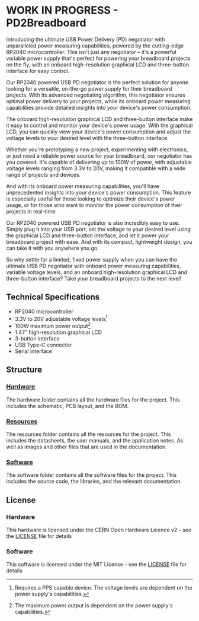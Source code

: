 # WORK IN PROGRESS - PD2Breadboard
Introducing the ultimate USB Power Delivery (PD) negotiator with unparalleled power measuring capabilities, powered by the cutting-edge RP2040 microcontroller. This isn't just any negotiator – it's a powerful variable power supply that's perfect for powering your breadboard projects on the fly, with an onboard high-resolution graphical LCD and three-button interface for easy control.


Our RP2040 powered USB PD negotiator is the perfect solution for anyone looking for a versatile, on-the-go power supply for their breadboard projects. With its advanced negotiating algorithm, this negotiator ensures optimal power delivery to your projects, while its onboard power measuring capabilities provide detailed insights into your device's power consumption.


The onboard high-resolution graphical LCD and three-button interface make it easy to control and monitor your device's power usage. With the graphical LCD, you can quickly view your device's power consumption and adjust the voltage levels to your desired level with the three-button interface.


Whether you're prototyping a new project, experimenting with electronics, or just need a reliable power source for your breadboard, our negotiator has you covered. It's capable of delivering up to 100W of power, with adjustable voltage levels ranging from 3.3V to 20V, making it compatible with a wide range of projects and devices.


And with its onboard power measuring capabilities, you'll have unprecedented insights into your device's power consumption. This feature is especially useful for those looking to optimize their device's power usage, or for those who want to monitor the power consumption of their projects in real-time.


Our RP2040 powered USB PD negotiator is also incredibly easy to use. Simply plug it into your USB port, set the voltage to your desired level using the graphical LCD and three-button interface, and let it power your breadboard project with ease. And with its compact, lightweight design, you can take it with you anywhere you go.


So why settle for a limited, fixed power supply when you can have the ultimate USB PD negotiator with onboard power measuring capabilities, variable voltage levels, and an onboard high-resolution graphical LCD and three-button interface? Take your breadboard projects to the next level!



## Technical Specifications
- RP2040 microcontroller
- 3.3V to 20V adjustable voltage levels[^1]
- 100W maximum power output[^2]
- 1.47" high-resolution graphical LCD
- 3-button interface
- USB Type-C connector
- Serial interface

[^1]: Requires a PPS capable device. The voltage levels are dependent on the power supply's capabilities.
[^2]: The maximum power output is dependent on the power supply's capabilities.

## Structure
### [Hardware](Hardware/)
The hardware folder contains all the hardware files for the project. This includes the schematic, PCB layout, and the BOM.
### [Resources](Resources/)
The resources folder contains all the resources for the project. This includes the datasheets, the user manuals, and the application notes. As well as images and other files that are used in the documentation.
### [Software](Software/)
The software folder contains all the software files for the project. This includes the source code, the libraries, and the relevant documentation.

## License
### Hardware
This hardware is licensed under the CERN Open Hardware Licence v2 - see the [LICENSE](Hardware/LICENSE) file for details
### Software
This software is licensed under the MIT License - see the [LICENSE](Software/LICENSE) file for details